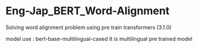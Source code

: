 # Eng-Jap_BERT_Word-Alignment
Solving word alignment problem using pre train transformers (3.1.0)

model use : bert-base-multilingual-cased
It is multilingual pre trained model

